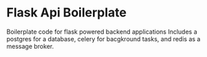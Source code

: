 # Flask Api Boilerplate
Boilerplate code for flask powered backend applications
Includes a postgres for a database, celery for bacgkround tasks, and redis as a message broker.